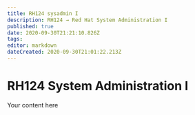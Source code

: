 ```yaml
---
title: RH124 sysadmin I
description: RH124 → Red Hat System Administration I
published: true
date: 2020-09-30T21:21:10.826Z
tags: 
editor: markdown
dateCreated: 2020-09-30T21:01:22.213Z
---
```


# RH124 System Administration I
Your content here
